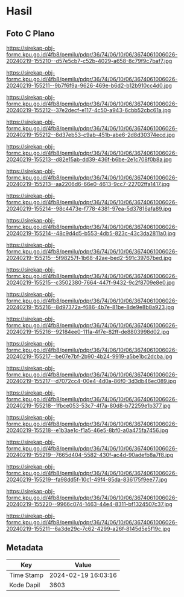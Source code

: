 # Hasil

## Foto C Plano

https://sirekap-obj-formc.kpu.go.id/4fb8/pemilu/pdpr/36/74/06/10/06/3674061006026-20240219-155210--d57e5cb7-c52b-4029-a658-8c79f9c7baf7.jpg

https://sirekap-obj-formc.kpu.go.id/4fb8/pemilu/pdpr/36/74/06/10/06/3674061006026-20240219-155211--9b7f6f9a-9626-469e-b6d2-b12b910cc4d0.jpg

https://sirekap-obj-formc.kpu.go.id/4fb8/pemilu/pdpr/36/74/06/10/06/3674061006026-20240219-155212--37e2decf-e117-4c50-a943-6cbb52cbc61a.jpg

https://sirekap-obj-formc.kpu.go.id/4fb8/pemilu/pdpr/36/74/06/10/06/3674061006026-20240219-155212--8d37eb53-c9ab-451b-abe6-2d8d30374ecd.jpg

https://sirekap-obj-formc.kpu.go.id/4fb8/pemilu/pdpr/36/74/06/10/06/3674061006026-20240219-155213--d82e15ab-dd39-436f-b6be-2e1c708f0b8a.jpg

https://sirekap-obj-formc.kpu.go.id/4fb8/pemilu/pdpr/36/74/06/10/06/3674061006026-20240219-155213--aa2206d6-66e0-4613-9cc7-22702ffa1417.jpg

https://sirekap-obj-formc.kpu.go.id/4fb8/pemilu/pdpr/36/74/06/10/06/3674061006026-20240219-155214--98c4473e-f778-4381-97ea-5d37816afa89.jpg

https://sirekap-obj-formc.kpu.go.id/4fb8/pemilu/pdpr/36/74/06/10/06/3674061006026-20240219-155214--48c9d4d5-b553-4db5-823c-43c3da2811a0.jpg

https://sirekap-obj-formc.kpu.go.id/4fb8/pemilu/pdpr/36/74/06/10/06/3674061006026-20240219-155215--5f98257f-1b68-42ae-bed2-591c39767bed.jpg

https://sirekap-obj-formc.kpu.go.id/4fb8/pemilu/pdpr/36/74/06/10/06/3674061006026-20240219-155215--c3502380-7664-447f-9432-9c2f8709e8e0.jpg

https://sirekap-obj-formc.kpu.go.id/4fb8/pemilu/pdpr/36/74/06/10/06/3674061006026-20240219-155216--8d97372a-f686-4b7e-81be-8de9e8b8a923.jpg

https://sirekap-obj-formc.kpu.go.id/4fb8/pemilu/pdpr/36/74/06/10/06/3674061006026-20240219-155216--92184ee0-111a-4f7e-82ff-de8803998d02.jpg

https://sirekap-obj-formc.kpu.go.id/4fb8/pemilu/pdpr/36/74/06/10/06/3674061006026-20240219-155217--be07e7bf-2b90-4b24-9919-a5be1bc2dcba.jpg

https://sirekap-obj-formc.kpu.go.id/4fb8/pemilu/pdpr/36/74/06/10/06/3674061006026-20240219-155217--d7072cc4-00e4-4d0a-86f0-3d3db46ec089.jpg

https://sirekap-obj-formc.kpu.go.id/4fb8/pemilu/pdpr/36/74/06/10/06/3674061006026-20240219-155218--1fbce053-53c7-4f7a-80d8-b72259e1b377.jpg

https://sirekap-obj-formc.kpu.go.id/4fb8/pemilu/pdpr/36/74/06/10/06/3674061006026-20240219-155218--e1b3ae1c-f1a5-46e5-8bf0-a0a475fa7456.jpg

https://sirekap-obj-formc.kpu.go.id/4fb8/pemilu/pdpr/36/74/06/10/06/3674061006026-20240219-155219--7665d404-5582-430f-ac4d-90adefb8a7f8.jpg

https://sirekap-obj-formc.kpu.go.id/4fb8/pemilu/pdpr/36/74/06/10/06/3674061006026-20240219-155219--fa98dd5f-10c1-49f4-85da-836175f9ee77.jpg

https://sirekap-obj-formc.kpu.go.id/4fb8/pemilu/pdpr/36/74/06/10/06/3674061006026-20240219-155220--9966c074-1463-44e4-8311-bf1324507c37.jpg

https://sirekap-obj-formc.kpu.go.id/4fb8/pemilu/pdpr/36/74/06/10/06/3674061006026-20240219-155211--6a3de29c-7c62-4299-a26f-8145d5e5f19c.jpg


## Metadata

| Key        | Value               |
| ---------- | ------------------- |
| Time Stamp | 2024-02-19 16:03:16 |
| Kode Dapil | 3603                |



